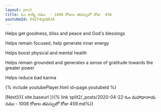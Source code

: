 ```yaml
---
layout: post
title: ఓం కావ్యే నమః  - 1008 రోజుల తపస్సులో రోజు  458
youtubeId: K4ZY4qpQ82A
---
```

 
 
Helps get goodness, bliss and peace and God's blessings
 
Helps remain focused, help generate inner energy 
 
Helps boost physical and mental health 
 
Helps remain grounded and generates a sense of gratitude towards the greater power 
 
Helps reduce bad karma
 
 
 
 


{% include youtubePlayer.html id=page.youtubeId %}
 
[Next]({{ site.baseurl }}{% link  split2/_posts/2020-04-22-ఓం మహాధానాయ నమః  - 1008 రోజుల తపస్సులో రోజు  459.md%})
 
